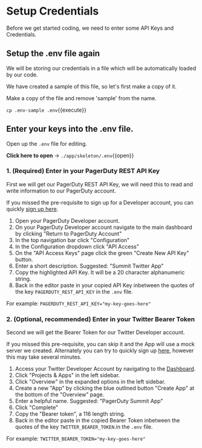 # Setup Credentials

Before we get started coding, we need to enter some API Keys and Credentials.

## Setup the .env file again

We will be storing our credentials in a file which will be automatically loaded by our code.

We have created a sample of this file, so let's first make a copy of it.

Make a copy of the file and remove 'sample' from the name.

`cp .env-sample .env`{{execute}}

## Enter your keys into the .env file.

Open up the `.env` file for editing.

**Click here to open** -> `./app/skeleton/.env`{{open}}

### 1. (Required) Enter in your PagerDuty REST API Key

First we will get our PagerDuty REST API Key, we will need this to read and write information to our PagerDuty account.

If you missed the pre-requisite to sign up for a Developer account, you can quickly [sign up here](https://developer.pagerduty.com/sign-up/).

1. Open your PagerDuty Developer account.
1. On your PagerDuty Developer account navigate to the main dashboard by clicking "Return to PagerDuty Account"
1. In the top navigation bar click "Configuration"
1. In the Configuration dropdown click "API Access"
1. On the "API Access Keys" page click the green "Create New API Key" button.
1. Enter a short description. Suggested: "Summit Twitter App"
1. Copy the highlighted API Key. It will be a 20 character alphanumeric string.
1. Back in the editor paste in your copied API Key inbetween the quotes of the key `PAGERDUTY_REST_API_KEY` in the `.env` file.

For example: `PAGERDUTY_REST_API_KEY="my-key-goes-here"`

### 2. (Optional, recommended) Enter in your Twitter Bearer Token

Second we will get the Bearer Token for our Twitter Developer account.

If you missed this pre-requisite, you can skip it and the App will use a mock server we created. Alternately you can try to quickly sign up [here](https://developer.twitter.com/en/apply-for-access), however this may take several minutes.

1. Access your Twitter Developer Account by navigating to the [Dashboard](https://developer.twitter.com/en/portal/dashboard).
1. Click "Projects & Apps" in the left sidebar.
1. Click "Overview" in the expanded options in the left sidebar.
1. Create a new "App" by clicking the blue outlined button "Create App" at the bottom of the "Overview" page.
1. Enter a helpful name. Suggested: "PagerDuty Summit App"
1. Click "Complete"
1. Copy the "Bearer token", a 116 length string.
1. Back in the editor paste in the copied Bearer Token inbetween the quotes of the key `TWITTER_BEARER_TOKEN`.in the `.env` file.

For example: `TWITTER_BEARER_TOKEN="my-key-goes-here"`
